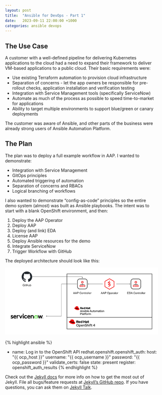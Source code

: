 ```yaml
---
layout: post
title:  "Ansible for DevOps - Part 1"
date:   2023-09-11 22:00:00 +1000
categories: ansible devops
---
```

## The Use Case

A customer with a well-defined pipeline for delivering Kubernetes applications to the cloud had a need to expand their framework to deliver VM-based applications to a public cloud. Their basic requirements were:

- Use existing Terraform automation to provision cloud infrastructure
- Separation of concerns - let the app owners be responsible for pre-rollout checks, application installation and verification testing
- Integration with Service Management tools (specifically ServiceNow)
- Automate as much of the process as possible to speed time-to-market for applications
- Ability to target multiple environments to support blue/green or canary deployments

The customer was aware of Ansible, and other parts of the business were already strong users of Ansible Automation Platform.

## The Plan

The plan was to deploy a full example workflow in AAP. I wanted to demonstrate:
- Integration with Service Management
- GitOps principles
- Automated triggering of automation
- Separation of concerns and RBACs
- Logical branching of workflows

I also wanted to demonstrate “config-as-code” principles so the entire demo system (almost) was built as Ansible playbooks. The intent was to start with a blank OpenShift environment, and then:

1. Deploy the AAP Operator
2. Deploy AAP
3. Deploy (and link) EDA
4. License AAP
5. Deploy Ansible resources for the demo
6. Integrate ServiceNow
7. Trigger Workflow with GitHub

The deployed architecture should look like this:

![Ansible DevOps Demo Architecture](/img/blog1.png)


{% highlight ansible %}
- name: Log in to the OpenShift API
  redhat.openshift.openshift_auth:
    host: "{{ ocp_host }}"
    username: "{{ ocp_username }}"
    password: "{{ ocp_password }}"
    validate_certs: false
    state: present
  register: openshift_auth_results
{% endhighlight %}

Check out the [Jekyll docs][jekyll-docs] for more info on how to get the most out of Jekyll. File all bugs/feature requests at [Jekyll’s GitHub repo][jekyll-gh]. If you have questions, you can ask them on [Jekyll Talk][jekyll-talk].

[jekyll-docs]: https://jekyllrb.com/docs/home
[jekyll-gh]:   https://github.com/jekyll/jekyll
[jekyll-talk]: https://talk.jekyllrb.com/

